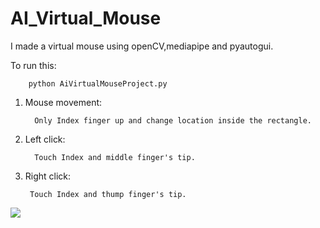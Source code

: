 # AI_Virtual_Mouse
I made a virtual mouse using openCV,mediapipe and pyautogui.

To run this:

        python AiVirtualMouseProject.py

1. Mouse movement:    
         
         Only Index finger up and change location inside the rectangle.
        
2. Left click:
        
         Touch Index and middle finger's tip.
        
3. Right click:
        
        Touch Index and thump finger's tip.        
        

<img src="https://i.imgur.com/wi0k9mB.gif"/>
